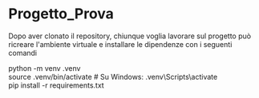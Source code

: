 # Progetto_Prova

Dopo aver clonato il repository, chiunque voglia lavorare sul progetto può ricreare l'ambiente virtuale e installare le dipendenze con i seguenti comandi  

python -m venv .venv   
source .venv/bin/activate # Su Windows: .venv\Scripts\activate  
pip install -r requirements.txt

